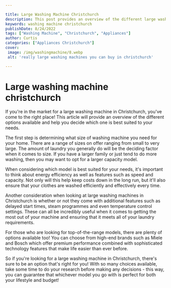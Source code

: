 ```yaml
---

title: Large Washing Machine Christchurch
description: This post provides an overview of the different large washing machine options available in Christchurch, helping you find the best one to suit your needs - so read on to find out more!
keywords: washing machine christchurch
publishDate: 8/24/2022
tags: ["Washing Machine", "Christchurch", "Appliances"]
author: Curtis
categories: ["Appliances Christchurch"]
cover: 
 image: /img/washingmachine/8.webp
 alt: 'really large washing machines you can buy in christchurch'

---
```


# Large washing machine christchurch

If you're in the market for a large washing machine in Christchurch, you've come to the right place! This article will provide an overview of the different options available and help you decide which one is best suited to your needs. 

The first step is determining what size of washing machine you need for your home. There are a range of sizes on offer ranging from small to very large. The amount of laundry you generally do will be the deciding factor when it comes to size. If you have a larger family or just tend to do more washing, then you may want to opt for a larger capacity model. 

When considering which model is best suited for your needs, it's important to think about energy efficiency as well as features such as speed and capacity. Not only will this help keep costs down in the long run, but it'll also ensure that your clothes are washed efficiently and effectively every time. 

Another consideration when looking at large washing machines in Christchurch is whether or not they come with additional features such as delayed start times, steam programmes and even temperature control settings. These can all be incredibly useful when it comes to getting the most out of your machine and ensuring that it meets all of your laundry requirements. 

For those who are looking for top-of-the-range models, there are plenty of options available too! You can choose from high-end brands such as Miele and Bosch which offer premium performance combined with sophisticated technology features that make life easier than ever before. 

So if you're looking for a large washing machine in Christchurch, there's sure to be an option that's right for you! With so many choices available, take some time to do your research before making any decisions - this way, you can guarantee that whichever model you go with is perfect for both your lifestyle and budget!
